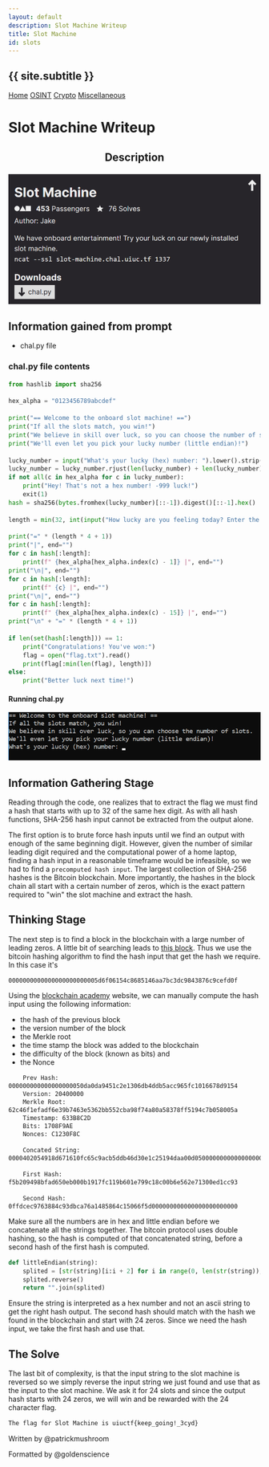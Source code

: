 ```yaml
---
layout: default
description: Slot Machine Writeup
title: Slot Machine
id: slots
---
```


<link rel="stylesheet" href="../writeupcss.css">
<link rel="stylesheet" href="../code.css">


<h2>
{{ site.subtitle }}
</h2>

[Home](https://stainedswan.github.io/UIUCTF-2024)
[OSINT](https://stainedswan.github.io/UIUCTF-2024/OSINT)
[Crypto](https://stainedswan.github.io/UIUCTF-2024/Crypto)
[Miscellaneous](https://stainedswan.github.io/UIUCTF-2024/Miscellaneous)

# Slot Machine Writeup

<div style="text-align:center" markdown="1">
<h2>

Description
</h2>
</div>

<div style="text-align:center"><img src="image-2.png" width=700/></div>

## Information gained from prompt
- chal.py file

### chal.py file contents
```python
from hashlib import sha256

hex_alpha = "0123456789abcdef"

print("== Welcome to the onboard slot machine! ==")
print("If all the slots match, you win!")
print("We believe in skill over luck, so you can choose the number of slots.")
print("We'll even let you pick your lucky number (little endian)!")

lucky_number = input("What's your lucky (hex) number: ").lower().strip()
lucky_number = lucky_number.rjust(len(lucky_number) + len(lucky_number) % 2, "0")
if not all(c in hex_alpha for c in lucky_number):
    print("Hey! That's not a hex number! -999 luck!")
    exit(1)
hash = sha256(bytes.fromhex(lucky_number)[::-1]).digest()[::-1].hex()

length = min(32, int(input("How lucky are you feeling today? Enter the number of slots: ")))

print("=" * (length * 4 + 1))
print("|", end="")
for c in hash[:length]:
    print(f" {hex_alpha[hex_alpha.index(c) - 1]} |", end="")
print("\n|", end="")
for c in hash[:length]:
    print(f" {c} |", end="")
print("\n|", end="")
for c in hash[:length]:
    print(f" {hex_alpha[hex_alpha.index(c) - 15]} |", end="")
print("\n" + "=" * (length * 4 + 1))

if len(set(hash[:length])) == 1:
    print("Congratulations! You've won:")
    flag = open("flag.txt").read()
    print(flag[:min(len(flag), length)])
else:
    print("Better luck next time!")
```
#### Running chal.py
![alt text](image-3.png)


## Information Gathering Stage
Reading through the code, one realizes that to extract the flag we must find a hash that starts with up to 32 of the same hex digit. As with all hash functions, SHA-256 hash input cannot be extracted from the output alone. 

The first option is to brute force hash inputs until we find an output with enough of the same beginning digit. However, given the number of similar leading digit required and the computational power of a home laptop, finding a hash input in a reasonable timeframe would be infeasible, so we had to find a `precomputed hash input`. The largest collection of SHA-256 hashes is the Bitcoin blockchain. More importantly, the hashes in the block chain all start with a certain number of zeros, which is the exact pattern required to "win" the slot machine and extract the hash.


## Thinking Stage
The next step is to find a block in the blockchain with a large number of leading zeros. A little bit of searching leads to [this block](https://blockchair.com/bitcoin/block/756951). Thus we use the bitcoin hashing algorithm to find the hash input that get the hash we require. In this case it's

    0000000000000000000000005d6f06154c8685146aa7bc3dc9843876c9cefd0f

Using the [blockchain academy]((https://blockchain-academy.hs-mittweida.de/courses/blockchain-introduction-technical-beginner-to-intermediate/lessons/lesson-13-bitcoin-block-hash-verification/topic/how-to-calculate-and-verify-a-hash-of-a-block/)) website, we can manually compute the hash input using the following information:

- the hash of the previous block
- the version number of the block
- the Merkle root
- the time stamp the block was added to the blockchain
- the difficulty of the block (known as bits) and
- the Nonce

```
    Prev Hash: 000000000000000000050da0da9451c2e1306db4ddb5acc965fc1016678d9154
    Version: 20400000
    Merkle Root: 62c46f1efadf6e39b7463e5362bb552cba98f74a80a58378ff5194c7b058005a
    Timestamp: 633B8C2D
    Bits: 1708F9AE
    Nonces: C1230F8C

    Concated String: 0000402054918d671610fc65c9acb5ddb46d30e1c25194daa00d050000000000000000005a0058b0c79451ff7883a5804af798ba2c55bb62533e46b7396edffa1e6fc4622D8C3B63AEF908178C0F23C1

    First Hash: f5b209498bfad650eb000b1917fc119b601e799c18c00b6e562e71300ed1cc93

    Second Hash: 0ffdcec9763884c93dbca76a1485864c15066f5d000000000000000000000000
```

Make sure all the numbers are in hex and little endian before we concatenate all the strings together. The bitcoin protocol uses double hashing, so the hash is computed of that concatenated string, before a second hash of the first hash is computed. 

```python
def littleEndian(string):
    splited = [str(string)[i:i + 2] for i in range(0, len(str(string)), 2)]
    splited.reverse()
    return "".join(splited)
```

Ensure the string is interpreted as a hex number and not an ascii string to get the right hash output. The second hash should match with the hash we found in the blockchain and start with 24 zeros. Since we need the hash input, we take the first hash and use that.


## The Solve
The last bit of complexity, is that the input string to the slot machine is reversed so we simply reverse the input string we just found and use that as the input to the slot machine. We ask it for 24 slots and since the output hash starts with 24 zeros, we will win and be rewarded with the 24 character flag. 

```txt
The flag for Slot Machine is uiuctf{keep_going!_3cyd}
```

Written by @patrickmushroom

Formatted by @goldenscience